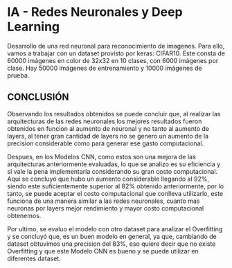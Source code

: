 #  IA - Redes Neuronales y Deep Learning
Desarrollo de una red neuronal para reconocimiento de imagenes. Para ello, vamos a trabajar con un dataset provisto por keras: CIFAR10. Este consta de 60000 imágenes en color de 32x32 en 10 clases, con 6000 imágenes por clase. Hay 50000 imágenes de entrenamiento y 10000 imágenes de prueba.

## CONCLUSIÓN
Observando los resultados obtenidos se puede concluir que, al realizar las arquitecturas de las redes neuronales los mejores resultados fueron obtenidos en funcion al aumento de neuronal y no tanto al aumento de layers, al tener gran cantidad de layers no se genero un aumento de la precision considerable como para generar ese gasto computacional.

Despues, en los Modelos CNN, como estos son una mejora de las arquitecturas anteriormente evaluadas, lo que se analizo es su eficiencia y si vale la pena implementarla considerando su gran costo computacional. Aqui se concluyó que hubo un aumento considerable llegando al 92%, siendo este suficientemente superior al 82% obtenido anteriormente, por lo tanto, se puede aceptar el costo computacional que conlleva utilizarlo, este funciona de una manera similar a las redes neuronales, cuanto mas neuronas por layers mejor rendimiento y mayor costo computacional obtenemos.

Por ultimo, se evaluo el modelo con otro dataset para analizar el Overfitting y se concluyó que, es un buen modelo en general, ya que, cambiando de dataset obtuvimos una precision del 83%, eso quiere decir que no existe Overfitting y que este Modelo CNN es bueno y se puede utilizar en diferentes dataset.
